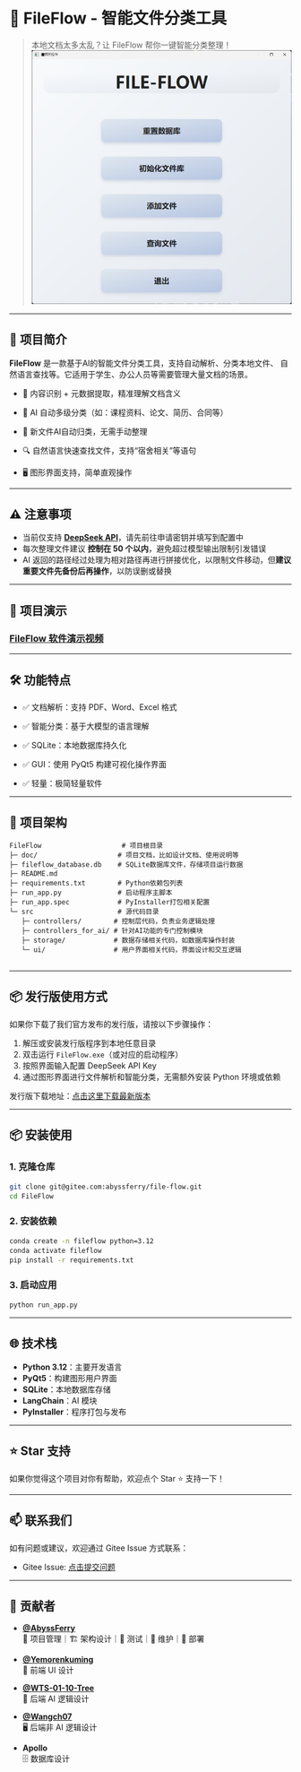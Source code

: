 # 📁 FileFlow - 智能文件分类工具

> 本地文档太多太乱？让 FileFlow 帮你一键智能分类整理！
> ![FileFlow 主界面](doc/interface.png)
---
## 🚀 项目简介

**FileFlow** 是一款基于AI的智能文件分类工具，支持自动解析、分类本地文件、 自然语言查找等。它适用于学生、办公人员等需要管理大量文档的场景。

- 🧠 内容识别 + 元数据提取，精准理解文档含义
    
- 📂 AI 自动多级分类（如：课程资料、论文、简历、合同等）
    
- 🔄 新文件AI自动归类，无需手动整理
    
- 🔍 自然语言快速查找文件，支持“宿舍相关”等语句
    
- 🖥️ 图形界面支持，简单直观操作

---

## ⚠️ 注意事项

* 当前仅支持 **[DeepSeek API](https://platform.deepseek.com/)**，请先前往申请密钥并填写到配置中
* 每次整理文件建议 **控制在 50 个以内**，避免超过模型输出限制引发错误
* AI 返回的路径经过处理为相对路径再进行拼接优化，以限制文件移动，但**建议重要文件先备份后再操作**，以防误删或替换

---

## 📸 项目演示
### [FileFlow 软件演示视频](doc/FileFlow软件演示.mp4)

---

## 🛠️ 功能特点

- ✅ 文档解析：支持 PDF、Word、Excel 格式
    
- ✅ 智能分类：基于大模型的语言理解
    
- ✅ SQLite：本地数据库持久化
    
- ✅ GUI：使用 PyQt5 构建可视化操作界面
    
- ✅ 轻量：极简轻量软件
    

---

## 🧱 项目架构

```
FileFlow                    # 项目根目录
├─ doc/                    # 项目文档，比如设计文档、使用说明等
├─ fileflow_database.db    # SQLite数据库文件，存储项目运行数据
├─ README.md               
├─ requirements.txt        # Python依赖包列表
├─ run_app.py              # 启动程序主脚本
├─ run_app.spec            # PyInstaller打包相关配置
└─ src                     # 源代码目录
   ├─ controllers/        # 控制层代码，负责业务逻辑处理
   ├─ controllers_for_ai/ # 针对AI功能的专门控制模块
   ├─ storage/            # 数据存储相关代码，如数据库操作封装
   └─ ui/                 # 用户界面相关代码，界面设计和交互逻辑


```

---

## 📦 发行版使用方式

如果你下载了我们官方发布的发行版，请按以下步骤操作：

1. 解压或安装发行版程序到本地任意目录
2. 双击运行 `FileFlow.exe`（或对应的启动程序）
3. 按照界面输入配置 DeepSeek API Key
4. 通过图形界面进行文件解析和智能分类，无需额外安装 Python 环境或依赖

发行版下载地址：[点击这里下载最新版本](https://gitee.com/abyssferry/file-flow/releases)

---

## 📦 安装使用

### 1. 克隆仓库

```bash
git clone git@gitee.com:abyssferry/file-flow.git
cd FileFlow
```

### 2. 安装依赖

```bash
conda create -n fileflow python=3.12
conda activate fileflow
pip install -r requirements.txt
```

### 3. 启动应用

```bash
python run_app.py
```

---

## 🌐 技术栈

- **Python 3.12**：主要开发语言
- **PyQt5**：构建图形用户界面
- **SQLite**：本地数据库存储
- **LangChain**：AI 模块
- **PyInstaller**：程序打包与发布

---

## ⭐ Star 支持

如果你觉得这个项目对你有帮助，欢迎点个 Star ⭐ 支持一下！

---

## 📫 联系我们

如有问题或建议，欢迎通过 Gitee Issue 方式联系：

- Gitee Issue: [点击提交问题](https://gitee.com/abyssferry/file-flow/issues)

---

## 🎉 贡献者

- **[@AbyssFerry](https://gitee.com/abyssferry)**  
  🧭 项目管理｜🏗️ 架构设计｜🧪 测试｜🔧 维护｜🚀 部署

- **[@Yemorenkuming](https://gitee.com/yemorenkuming)**  
  🎨 前端 UI 设计

- **[@WTS-01-10-Tree](https://gitee.com/wts-01-10-Tree)**  
  🤖 后端 AI 逻辑设计

- **[@Wangch07](https://gitee.com/wangch07)**  
  🖥️ 后端非 AI 逻辑设计

- **Apollo**  
  🗄️ 数据库设计

